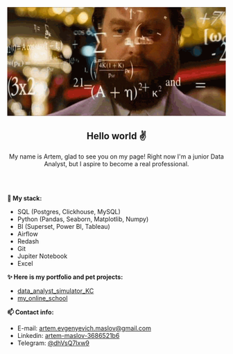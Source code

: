 <div align="center">
  
<img src="https://github.com/artem-maslov/artem-maslov/blob/main/resources/4yd.gif?raw=true" width="700" height="250"/>

  
## Hello world ✌

My name is Artem, glad to see you on my page! Right now I'm a junior Data Analyst, but I aspire to become a real professional.  
  
</div>
<br>
<br>

**🦾 My stack:**
* SQL (Postgres, Clickhouse, MySQL)
* Python (Pandas, Seaborn, Matplotlib, Numpy)
* BI (Superset, Power BI, Tableau)
* Airflow
* Redash
* Git
* Jupiter Notebook
* Excel
 

**✨ Here is my portfolio and pet projects:**
* [data_analyst_simulator_KC](https://github.com/artem-maslov/data_analyst_simulator_KC)
* [my_online_school](https://github.com/artem-maslov/my_online_school)


**📫 Contact info:**
* E-mail: artem.evgenyevich.maslov@gmail.com
* Linkedin: [artem-maslov-3686521b6](https://www.linkedin.com/in/artem-maslov-3686521b6/)
* Telegram: [@dhVsQ7lxw9](https://t.me/dhVsQ7lxw9)





<!--
**artem-maslov/artem-maslov** is a ✨ _special_ ✨ repository because its `README.md` (this file) appears on your GitHub profile.

Here are some ideas to get you started:

- 🔭 I’m currently working on ...
- 🌱 I’m currently learning ...
- 👯 I’m looking to collaborate on ...
- 🤔 I’m looking for help with ...
- 💬 Ask me about ...
- 📫 How to reach me: ...
- 😄 Pronouns: ...
- ⚡ Fun fact: ...
-->
